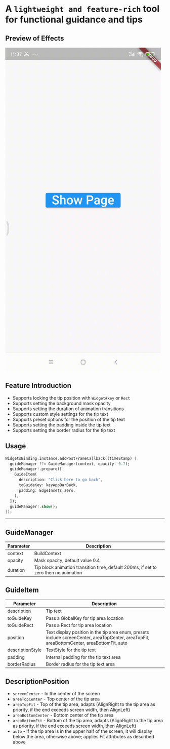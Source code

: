 # A `lightweight and feature-rich` tool for functional guidance and tips

## Preview of Effects
![sample](https://github.com/kpaxian7/feature_guider/blob/main/sample-gif.gif)


## Feature Introduction
- Supports locking the tip position with `Widget#key` or `Rect`
- Supports setting the background mask opacity
- Supports setting the duration of animation transitions
- Supports custom style settings for the tip text
- Supports preset options for the position of the tip text
- Supports setting the padding inside the tip text
- Supports setting the border radius for the tip text

## Usage

```dart
WidgetsBinding.instance.addPostFrameCallback((timeStamp) {
  guideManager ??= GuideManager(context, opacity: 0.7);
  guideManager!.prepare([
    GuideItem(
      description: "Click here to go back",
      toGuideKey: keyAppBarBack,
      padding: EdgeInsets.zero,
    ),
  ]);
  guideManager!.show();
});
```

---

## GuideManager
|Parameter|Description|
| ---- | ---- |
|context|	BuildContext|
|opacity|	Mask opacity, default value 0.4|
|duration|	Tip block animation transition time, default 200ms, if set to zero then no animation|

## GuideItem
|Parameter|	Description|
| ---- | ---- |
|description|	Tip text|
|toGuideKey|	Pass a GlobalKey for tip area location|
|toGuideRect|	Pass a Rect for tip area location|
|position|	Text display position in the tip area enum, presets include screenCenter, areaTopCenter, areaTopFit, areaBottomCenter, areaBottomFit, auto|
|descriptionStyle|	TextStyle for the tip text|
|padding|	Internal padding for the tip text area|
|borderRadius|	Border radius for the tip text area|

## DescriptionPosition
- `screenCenter` - In the center of the screen
- `areaTopCenter` - Top center of the tip area
- `areaTopFit` - Top of the tip area, adapts (AlignRight to the tip area as priority, if the end exceeds screen width, then AlignLeft)
- `areaBottomCenter` - Bottom center of the tip area
- `areaBottomFit` - Bottom of the tip area, adapts (AlignRight to the tip area as priority, if the end exceeds screen width, then AlignLeft)
- `auto` - If the tip area is in the upper half of the screen, it will display below the area, otherwise above; applies Fit attributes as described above
